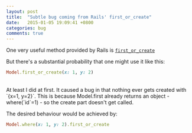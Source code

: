 ```yaml
---
layout: post
title:  "Subtle bug coming from Rails' first_or_create"
date:   2015-01-05 19:09:41 +0800
categories: bug
comments: true
---
```

One very useful method provided by Rails is [`first_or_create`](http://apidock.com/rails/v4.1.8/ActiveRecord/Relation/first_or_create)

But there's a substantial probability that one might use it like this:

```ruby
Model.first_or_create(x: 1, y: 2)
```
<br>
At least I did at first. It caused a bug in that nothing ever gets created with `{x=1, y=2}`. This is because Model.first already returns an object - where(`id`=1) - so the create part doesn't get called.

The desired behaviour would be achieved by:

```ruby
Model.where(x: 1, y: 2).first_or_create
```

